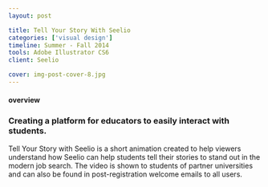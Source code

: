 ```yaml
---
layout: post

title: Tell Your Story With Seelio
categories: ['visual design']
timeline: Summer - Fall 2014
tools: Adobe Illustrator CS6
client: Seelio

cover: img-post-cover-8.jpg
---
```


<h4 class="heading heading--regular heading--emphasize">overview</h4>
<h3 class="heading heading--fancy">Creating a platform for educators to easily interact with students.</h3>
<p>
	Tell Your Story with Seelio is a short animation created to help viewers understand how Seelio can help students tell their stories to stand out in the modern job search. The video is shown to students of partner universities and can also be found in post-registration welcome emails to all users.
</p>
